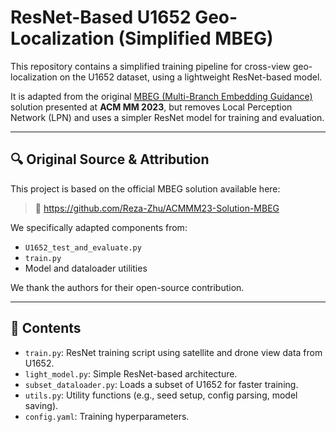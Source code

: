 # ResNet-Based U1652 Geo-Localization (Simplified MBEG)

This repository contains a simplified training pipeline for cross-view geo-localization on the U1652 dataset, using a lightweight ResNet-based model.

It is adapted from the original [MBEG (Multi-Branch Embedding Guidance)](https://github.com/Reza-Zhu/ACMMM23-Solution-MBEG) solution presented at **ACM MM 2023**, but removes Local Perception Network (LPN) and uses a simpler ResNet model for training and evaluation.

---

## 🔍 Original Source & Attribution

This project is based on the official MBEG solution available here:

> 🔗 https://github.com/Reza-Zhu/ACMMM23-Solution-MBEG

We specifically adapted components from:
- `U1652_test_and_evaluate.py`
- `train.py`
- Model and dataloader utilities

We thank the authors for their open-source contribution.

---

## 📁 Contents

- `train.py`: ResNet training script using satellite and drone view data from U1652.
- `light_model.py`: Simple ResNet-based architecture.
- `subset_dataloader.py`: Loads a subset of U1652 for faster training.
- `utils.py`: Utility functions (e.g., seed setup, config parsing, model saving).
- `config.yaml`: Training hyperparameters.

